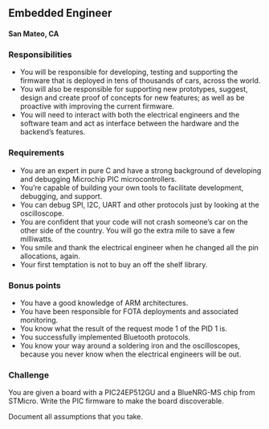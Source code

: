 ## Embedded Engineer
#### San Mateo, CA

### Responsibilities
+ You will be responsible for developing, testing and supporting the firmware that is deployed in tens of thousands of cars, across the world.
+ You will also be responsible for supporting new prototypes, suggest, design and create proof of concepts for new features; as well as be proactive with improving the current firmware.
+ You will need to interact with both the electrical engineers and the software team and act as interface between the hardware and the backend’s features.

### Requirements
+ You are an expert in pure C and have a strong background of developing and debugging Microchip PIC microcontrollers.
+ You’re capable of building your own tools to facilitate development, debugging, and support.
+ You can debug SPI, I2C, UART and other protocols just by looking at the oscilloscope.
+ You are confident that your code will not crash someone’s car on the other side of the country.
You will go the extra mile to save a few milliwatts.
+ You smile and thank the electrical engineer when he changed all the pin allocations, again.
+ Your first temptation is not to buy an off the shelf library.

### Bonus points
+ You have a good knowledge of ARM architectures.
+ You have been responsible for FOTA deployments and associated monitoring.
+ You know what the result of the request mode 1 of the PID 1 is.
+ You successfully implemented Bluetooth protocols.
+ You know your way around a soldering iron and the oscilloscopes, because you never know when the electrical engineers will be out.

### Challenge
You are given a board with a PIC24EP512GU and a BlueNRG-MS chip from STMicro. Write the PIC firmware to make the board discoverable.

Document all assumptions that you take.


